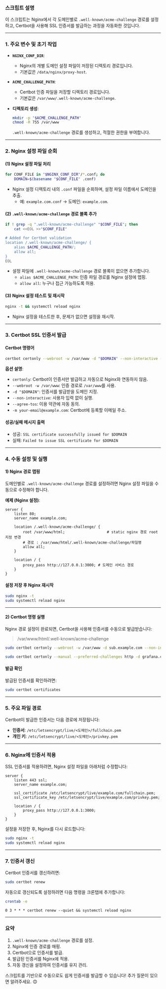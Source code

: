 ### **스크립트 설명**

이 스크립트는 Nginx에서 각 도메인별로 `.well-known/acme-challenge` 경로를 설정하고, Certbot을 사용해 SSL 인증서를 발급하는 과정을 자동화한 것입니다.

---

### **1. 주요 변수 및 초기 작업**
- **`NGINX_CONF_DIR`**:
  - Nginx의 개별 도메인 설정 파일이 저장된 디렉토리 경로입니다.
  - 기본값은 `/data/nginx/proxy-host`.

- **`ACME_CHALLENGE_PATH`**:
  - Certbot 인증 파일을 저장할 디렉토리 경로입니다.
  - 기본값은 `/var/www/.well-known/acme-challenge`.

- **디렉토리 생성**:
  ```bash
  mkdir -p "$ACME_CHALLENGE_PATH"
  chmod -R 755 /var/www
  ```
  `.well-known/acme-challenge` 경로를 생성하고, 적절한 권한을 부여합니다.

---

### **2. Nginx 설정 파일 순회**

#### **(1) Nginx 설정 파일 처리**
```bash
for CONF_FILE in "$NGINX_CONF_DIR"/*.conf; do
    DOMAIN=$(basename "$CONF_FILE" .conf)
```
- Nginx 설정 디렉토리 내의 `.conf` 파일을 순회하며, 설정 파일 이름에서 도메인을 추출.
  - 예: `example.com.conf` → 도메인: `example.com`.

#### **(2) `.well-known/acme-challenge` 경로 블록 추가**
```bash
if ! grep -q ".well-known/acme-challenge" "$CONF_FILE"; then
    cat <<EOL >>"$CONF_FILE"

# Added for Certbot validation
location /.well-known/acme-challenge/ {
    alias $ACME_CHALLENGE_PATH/;
    allow all;
}
EOL
```
- 설정 파일에 `.well-known/acme-challenge` 경로 블록이 없으면 추가합니다.
  - `alias $ACME_CHALLENGE_PATH`: 인증 파일 경로를 Nginx 설정에 맵핑.
  - `allow all`: 누구나 접근 가능하도록 허용.

#### **(3) Nginx 설정 테스트 및 재시작**
```bash
nginx -t && systemctl reload nginx
```
- Nginx 설정을 테스트한 후, 문제가 없으면 설정을 재시작.

---

### **3. Certbot SSL 인증서 발급**

#### **Certbot 명령어**
```bash
certbot certonly --webroot -w /var/www -d "$DOMAIN" --non-interactive --agree-tos -m your-email@example.com
```

**옵션 설명**:
- `certonly`: Certbot이 인증서만 발급하고 자동으로 Nginx와 연동하지 않음.
- `--webroot -w /var/www`: 인증 경로로 `/var/www`를 사용.
- `-d "$DOMAIN"`: 인증서를 발급받을 도메인 지정.
- `--non-interactive`: 사용자 입력 없이 실행.
- `--agree-tos`: 이용 약관에 자동 동의.
- `-m your-email@example.com`: Certbot에 등록할 이메일 주소.

#### **성공/실패 메시지 출력**
- 성공: `SSL certificate successfully issued for $DOMAIN`
- 실패: `Failed to issue SSL certificate for $DOMAIN`

---

### **4. 수동 설정 및 실행**

#### **1) Nginx 경로 맵핑**
도메인별로 `.well-known/acme-challenge` 경로를 설정하려면 Nginx 설정 파일을 수동으로 수정해야 합니다.

**예제 (Nginx 설정)**:
```nginx
server {
    listen 80;
    server_name example.com;

    location /.well-known/acme-challenge/ {
        root /var/www/html;                   # static nginx 경로 root 지정 변경
        # 경로 : /var/www/html/.well-known/acme-challenge/파일명
        allow all;
    }

    location / {
        proxy_pass http://127.0.0.1:3000; # 도메인 서비스 경로
    }
}
```

#### **설정 저장 후 Nginx 재시작**
```bash
sudo nginx -t
sudo systemctl reload nginx
```

---

#### **2) Certbot 명령 실행**
Nginx 경로 설정이 완료되면, Certbot을 사용해 인증서를 수동으로 발급받습니다:
>  /var/www/html/.well-known/acme-challenge

```bash
sudo certbot certonly --webroot -w /var/www -d sub.example.com --non-interactive --agree-tos -m nodove@example.com -v

sudo certbot certonly --manual --preferred-challenges http -d grafana.career-block.com
```

#### **발급 확인**
발급된 인증서를 확인하려면:
```bash
sudo certbot certificates
```

---

### **5. 주요 파일 경로**
Certbot이 발급한 인증서는 다음 경로에 저장됩니다:
- **인증서**: `/etc/letsencrypt/live/<도메인>/fullchain.pem`
- **개인 키**: `/etc/letsencrypt/live/<도메인>/privkey.pem`

---

### **6. Nginx에 인증서 적용**
SSL 인증서를 적용하려면, Nginx 설정 파일을 아래처럼 수정합니다:

```nginx
server {
    listen 443 ssl;
    server_name example.com;

    ssl_certificate /etc/letsencrypt/live/example.com/fullchain.pem;
    ssl_certificate_key /etc/letsencrypt/live/example.com/privkey.pem;

    location / {
        proxy_pass http://127.0.0.1:3000;
    }
}
```

설정을 저장한 후, Nginx를 다시 로드합니다:
```bash
sudo nginx -t
sudo systemctl reload nginx
```

---

### **7. 인증서 갱신**
Certbot 인증서를 갱신하려면:
```bash
sudo certbot renew
```

자동으로 갱신되도록 설정하려면 다음 명령을 크론탭에 추가합니다:
```bash
crontab -e
```

```plaintext
0 3 * * * certbot renew --quiet && systemctl reload nginx
```

---

### **요약**
1. `.well-known/acme-challenge` 경로를 설정.
2. Nginx에 인증 경로를 매핑.
3. Certbot으로 인증서를 발급.
4. 발급된 인증서를 Nginx에 적용.
5. 자동 갱신을 설정하여 인증서를 유지 관리.

스크립트를 기반으로 수동으로도 쉽게 인증서를 발급할 수 있습니다! 추가 질문이 있으면 알려주세요. 😊

